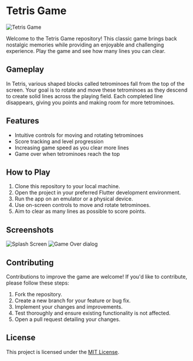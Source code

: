 # Tetris Game

![Tetris Game](the_game.jpg)

Welcome to the Tetris Game repository! This classic game brings back nostalgic memories while providing an enjoyable and challenging experience. Play the game and see how many lines you can clear.

## Gameplay

In Tetris, various shaped blocks called tetrominoes fall from the top of the screen. Your goal is to rotate and move these tetrominoes as they descend to create solid lines across the playing field. Each completed line disappears, giving you points and making room for more tetrominoes.

## Features

- Intuitive controls for moving and rotating tetrominoes
- Score tracking and level progression
- Increasing game speed as you clear more lines
- Game over when tetrominoes reach the top

## How to Play

1. Clone this repository to your local machine.
2. Open the project in your preferred Flutter development environment.
3. Run the app on an emulator or a physical device.
4. Use on-screen controls to move and rotate tetrominoes.
5. Aim to clear as many lines as possible to score points.

## Screenshots

![Splash Screen](splash_screen.jpg)
![Game Over dialog](game_over.jpg)

## Contributing

Contributions to improve the game are welcome! If you'd like to contribute, please follow these steps:

1. Fork the repository.
2. Create a new branch for your feature or bug fix.
3. Implement your changes and improvements.
4. Test thoroughly and ensure existing functionality is not affected.
5. Open a pull request detailing your changes.

## License

This project is licensed under the [MIT License](LICENSE).

